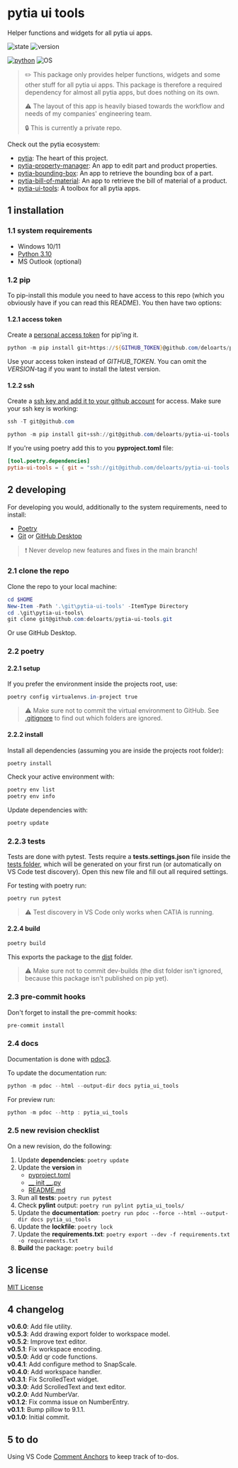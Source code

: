 # pytia ui tools

Helper functions and widgets for all pytia ui apps.

![state](https://img.shields.io/badge/State-Alpha-brown.svg?style=for-the-badge)
![version](https://img.shields.io/badge/Version-0.6.0-orange.svg?style=for-the-badge)

[![python](https://img.shields.io/badge/Python-3.10-blue.svg?style=for-the-badge)](https://www.python.org/downloads/)
![OS](https://img.shields.io/badge/OS-WIN10%20|%20WIN11-blue.svg?style=for-the-badge)

> ✏️ This package only provides helper functions, widgets and some other stuff for all pytia ui apps. This package is therefore a required dependency for almost all pytia apps, but does nothing on its own.
>
> ⚠️ The layout of this app is heavily biased towards the workflow and needs of my companies' engineering team.
>
> 🔒 This is currently a private repo.

Check out the pytia ecosystem:

- [pytia](https://github.com/deloarts/pytia): The heart of this project.
- [pytia-property-manager](https://github.com/deloarts/pytia-property-manager): An app to edit part and product properties.
- [pytia-bounding-box](https://github.com/deloarts/pytia-bounding-box): An app to retrieve the bounding box of a part.
- [pytia-bill-of-material](https://github.com/deloarts/pytia-bill-of-material): An app to retrieve the bill of material of a product.
- [pytia-ui-tools](https://github.com/deloarts/pytia-ui-tools): A toolbox for all pytia apps.

## 1 installation

### 1.1 system requirements

- Windows 10/11
- [Python 3.10](https://www.python.org/downloads/)
- MS Outlook (optional)

### 1.2 pip

To pip-install this module you need to have access to this repo (which you obviously have if you can read this README). You then have two options:

#### 1.2.1 access token

Create a [personal access token](https://docs.github.com/en/authentication/keeping-your-account-and-data-secure/creating-a-personal-access-token) for pip'ing it.

```powershell
python -m pip install git+https://${GITHUB_TOKEN}@github.com/deloarts/pytia-ui-tools.git{VERSION}
```

Use your access token instead of *GITHUB_TOKEN*.
You can omit the *VERSION*-tag if you want to install the latest version.

#### 1.2.2 ssh

Create a [ssh key and add it to your github account](https://docs.github.com/en/authentication/connecting-to-github-with-ssh) for access. Make sure your ssh key is working:

```powershell
ssh -T git@github.com
```

```powershell
python -m pip install git+ssh://git@github.com/deloarts/pytia-ui-tools.git
```

If you're using poetry add this to you **pyproject.toml** file:

```toml
[tool.poetry.dependencies]
pytia-ui-tools = { git = "ssh://git@github.com/deloarts/pytia-ui-tools.git", branch="main" }
```

## 2 developing

For developing you would, additionally to the system requirements, need to install:

- [Poetry](https://python-poetry.org/docs/master/#installation)
- [Git](https://git-scm.com/downloads) or [GitHub Desktop](https://desktop.github.com/)

> ❗️ Never develop new features and fixes in the main branch!

### 2.1 clone the repo

Clone the repo to your local machine:

```powershell
cd $HOME
New-Item -Path '.\git\pytia-ui-tools' -ItemType Directory
cd .\git\pytia-ui-tools\
git clone git@github.com:deloarts/pytia-ui-tools.git
```

Or use GitHub Desktop.

### 2.2 poetry

#### 2.2.1 setup

If you prefer the environment inside the projects root, use:

```powershell
poetry config virtualenvs.in-project true
```

> ⚠️ Make sure not to commit the virtual environment to GitHub. See [.gitignore](.gitignore) to find out which folders are ignored.

#### 2.2.2 install

Install all dependencies (assuming you are inside the projects root folder):

```powershell
poetry install
```

Check your active environment with:

```powershell
poetry env list
poetry env info
```

Update dependencies with:

```powershell
poetry update
```

### 2.2.3 tests

Tests are done with pytest. Tests require a **tests.settings.json** file inside the [tests folder](tests/), which will be generated on your first run (or automatically on VS Code test discovery). Open this new file and fill out all required settings.

For testing with poetry run:

```powershell
poetry run pytest
```

> ⚠️ Test discovery in VS Code only works when CATIA is running.

#### 2.2.4 build

```powershell
poetry build
```

This exports the package to the [dist](/dist/) folder.

> ⚠️ Make sure not to commit dev-builds (the dist folder isn't ignored, because this package isn't published on pip yet).

### 2.3 pre-commit hooks

Don't forget to install the pre-commit hooks:

```powershell
pre-commit install
```

### 2.4 docs

Documentation is done with [pdoc3](https://pdoc3.github.io/pdoc/).

To update the documentation run:

```powershell
python -m pdoc --html --output-dir docs pytia_ui_tools
```

For preview run:

```powershell
python -m pdoc --http : pytia_ui_tools
```

### 2.5 new revision checklist

On a new revision, do the following:

1. Update **dependencies**: `poetry update`
2. Update the **version** in
   - [pyproject.toml](pyproject.toml)
   - [__ init __.py](pytia_ui_tools/__init__.py)
   - [README.md](README.md)
3. Run all **tests**: `poetry run pytest`
4. Check **pylint** output: `poetry run pylint pytia_ui_tools/`
5. Update the **documentation**: `poetry run pdoc --force --html --output-dir docs pytia_ui_tools`
6. Update the **lockfile**: `poetry lock`
7. Update the **requirements.txt**: `poetry export --dev -f requirements.txt -o requirements.txt`
8. **Build** the package: `poetry build`

## 3 license

[MIT License](LICENSE)

## 4 changelog

**v0.6.0**: Add file utility.  
**v0.5.3**: Add drawing export folder to workspace model.  
**v0.5.2**: Improve text editor.  
**v0.5.1**: Fix workspace encoding.  
**v0.5.0**: Add qr code functions.  
**v0.4.1**: Add configure method to SnapScale.  
**v0.4.0**: Add workspace handler.  
**v0.3.1**: Fix ScrolledText widget.  
**v0.3.0**: Add ScrolledText and text editor.  
**v0.2.0**: Add NumberVar.  
**v0.1.2**: Fix comma issue on NumberEntry.  
**v0.1.1**: Bump pillow to 9.1.1.  
**v0.1.0**: Initial commit.  

## 5 to do

Using VS Code [Comment Anchors](https://marketplace.visualstudio.com/items?itemName=ExodiusStudios.comment-anchors) to keep track of to-dos.
